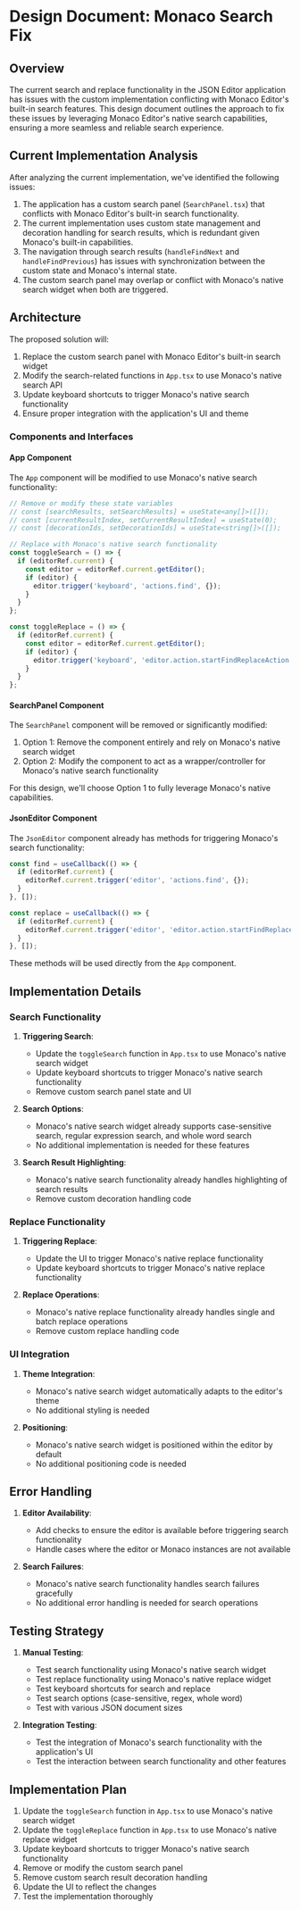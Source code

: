 # Design Document: Monaco Search Fix

## Overview

The current search and replace functionality in the JSON Editor application has issues with the custom implementation conflicting with Monaco Editor's built-in search features. This design document outlines the approach to fix these issues by leveraging Monaco Editor's native search capabilities, ensuring a more seamless and reliable search experience.

## Current Implementation Analysis

After analyzing the current implementation, we've identified the following issues:

1. The application has a custom search panel (`SearchPanel.tsx`) that conflicts with Monaco Editor's built-in search functionality.
2. The current implementation uses custom state management and decoration handling for search results, which is redundant given Monaco's built-in capabilities.
3. The navigation through search results (`handleFindNext` and `handleFindPrevious`) has issues with synchronization between the custom state and Monaco's internal state.
4. The custom search panel may overlap or conflict with Monaco's native search widget when both are triggered.

## Architecture

The proposed solution will:

1. Replace the custom search panel with Monaco Editor's built-in search widget
2. Modify the search-related functions in `App.tsx` to use Monaco's native search API
3. Update keyboard shortcuts to trigger Monaco's native search functionality
4. Ensure proper integration with the application's UI and theme

### Components and Interfaces

#### App Component

The `App` component will be modified to use Monaco's native search functionality:

```typescript
// Remove or modify these state variables
// const [searchResults, setSearchResults] = useState<any[]>([]);
// const [currentResultIndex, setCurrentResultIndex] = useState(0);
// const [decorationIds, setDecorationIds] = useState<string[]>([]);

// Replace with Monaco's native search functionality
const toggleSearch = () => {
  if (editorRef.current) {
    const editor = editorRef.current.getEditor();
    if (editor) {
      editor.trigger('keyboard', 'actions.find', {});
    }
  }
};

const toggleReplace = () => {
  if (editorRef.current) {
    const editor = editorRef.current.getEditor();
    if (editor) {
      editor.trigger('keyboard', 'editor.action.startFindReplaceAction', {});
    }
  }
};
```

#### SearchPanel Component

The `SearchPanel` component will be removed or significantly modified:

1. Option 1: Remove the component entirely and rely on Monaco's native search widget
2. Option 2: Modify the component to act as a wrapper/controller for Monaco's native search functionality

For this design, we'll choose Option 1 to fully leverage Monaco's native capabilities.

#### JsonEditor Component

The `JsonEditor` component already has methods for triggering Monaco's search functionality:

```typescript
const find = useCallback(() => {
  if (editorRef.current) {
    editorRef.current.trigger('editor', 'actions.find', {});
  }
}, []);

const replace = useCallback(() => {
  if (editorRef.current) {
    editorRef.current.trigger('editor', 'editor.action.startFindReplaceAction', {});
  }
}, []);
```

These methods will be used directly from the `App` component.

## Implementation Details

### Search Functionality

1. **Triggering Search**:
   - Update the `toggleSearch` function in `App.tsx` to use Monaco's native search widget
   - Update keyboard shortcuts to trigger Monaco's native search functionality
   - Remove custom search panel state and UI

2. **Search Options**:
   - Monaco's native search widget already supports case-sensitive search, regular expression search, and whole word search
   - No additional implementation is needed for these features

3. **Search Result Highlighting**:
   - Monaco's native search functionality already handles highlighting of search results
   - Remove custom decoration handling code

### Replace Functionality

1. **Triggering Replace**:
   - Update the UI to trigger Monaco's native replace functionality
   - Update keyboard shortcuts to trigger Monaco's native replace functionality

2. **Replace Operations**:
   - Monaco's native replace functionality already handles single and batch replace operations
   - Remove custom replace handling code

### UI Integration

1. **Theme Integration**:
   - Monaco's native search widget automatically adapts to the editor's theme
   - No additional styling is needed

2. **Positioning**:
   - Monaco's native search widget is positioned within the editor by default
   - No additional positioning code is needed

## Error Handling

1. **Editor Availability**:
   - Add checks to ensure the editor is available before triggering search functionality
   - Handle cases where the editor or Monaco instances are not available

2. **Search Failures**:
   - Monaco's native search functionality handles search failures gracefully
   - No additional error handling is needed for search operations

## Testing Strategy

1. **Manual Testing**:
   - Test search functionality using Monaco's native search widget
   - Test replace functionality using Monaco's native replace widget
   - Test keyboard shortcuts for search and replace
   - Test search options (case-sensitive, regex, whole word)
   - Test with various JSON document sizes

2. **Integration Testing**:
   - Test the integration of Monaco's search functionality with the application's UI
   - Test the interaction between search functionality and other features

## Implementation Plan

1. Update the `toggleSearch` function in `App.tsx` to use Monaco's native search widget
2. Update the `toggleReplace` function in `App.tsx` to use Monaco's native replace widget
3. Update keyboard shortcuts to trigger Monaco's native search functionality
4. Remove or modify the custom search panel
5. Remove custom search result decoration handling
6. Update the UI to reflect the changes
7. Test the implementation thoroughly